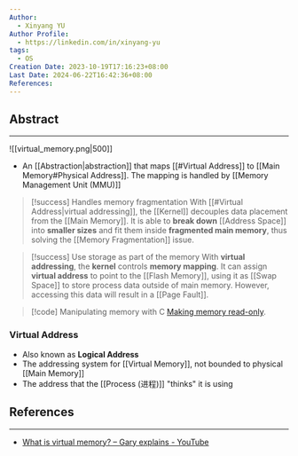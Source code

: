 ```yaml
---
Author:
  - Xinyang YU
Author Profile:
  - https://linkedin.com/in/xinyang-yu
tags:
  - OS
Creation Date: 2023-10-19T17:16:23+08:00
Last Date: 2024-06-22T16:42:36+08:00
References: 
---
```

## Abstract
---
![[virtual_memory.png|500]]

- An [[Abstraction|abstraction]] that maps [[#Virtual Address]] to [[Main Memory#Physical Address]]. The mapping is handled by [[Memory Management Unit (MMU)]]


>[!success] Handles memory fragmentation
> With [[#Virtual Address|virtual addressing]], the [[Kernel]] decouples data placement from the [[Main Memory]]. It is able to **break down** [[Address Space]] into **smaller sizes** and fit them inside **fragmented main memory**, thus solving the [[Memory Fragmentation]] issue.


>[!success] Use storage as part of the memory
> With **virtual addressing**, the **kernel** controls **memory mapping**. It can assign **virtual address** to point to the [[Flash Memory]], using it as [[Swap Space]] to store process data outside of main memory. However, accessing this data will result in a [[Page Fault]].


>[!code] Manipulating memory with C
> [Making memory read-only](https://youtu.be/AYSISa95oJE?si=3FJPQoTuLC5MHei8).

### Virtual Address
- Also known as **Logical Address**
- The addressing system for [[Virtual Memory]], not bounded to physical [[Main Memory]]
- The address that the [[Process (进程)]] "thinks" it is using





## References
---
- [What is virtual memory? – Gary explains - YouTube](https://www.youtube.com/watch?v=2quKyPnUShQ)